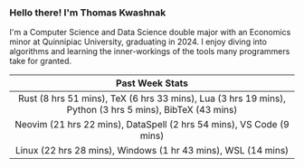 
### Hello there! I'm Thomas Kwashnak

I'm a Computer Science and Data Science double major with an Economics
minor at Quinnipiac University, graduating in 2024.
I enjoy diving into algorithms and learning the inner-workings of the tools
many programmers take for granted.

| Past Week Stats |
| :---: |
| Rust (8 hrs 51 mins), TeX (6 hrs 33 mins), Lua (3 hrs 19 mins), Python (3 hrs 5 mins), BibTeX (43 mins) |
| Neovim (21 hrs 22 mins), DataSpell (2 hrs 54 mins), VS Code (9 mins) |
| Linux (22 hrs 28 mins), Windows (1 hr 43 mins), WSL (14 mins) |

